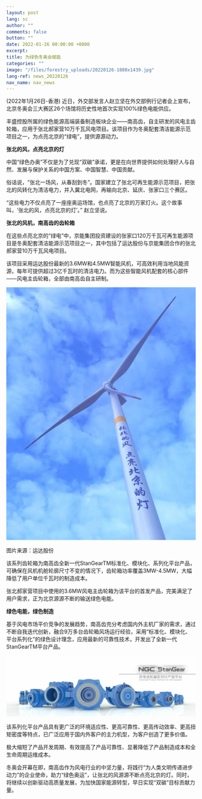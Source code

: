 ```yaml
---
layout: post
lang: sc
author: ""
comments: false
button: ""
date: 2022-01-26 00:00:00 +0800
excerpt:
title: 为绿色冬奥会赋能
categories: ""
image: "/files/forestry_uploads/20220126-1080x1439.jpg"
lang-ref: news_20220126
nav_name: nav_news
---
```


(2022年1月26日-香港) 近日，外交部发言人赵立坚在外交部例行记者会上宣布，北京冬奥会三大赛区26个场馆将历史性地首次实现100%绿色电能供应。

丰盛控股所属的绿色能源高端装备制造板块企业——南高齿，自主研发的风电主齿轮箱，应用于张北郝家营10万千瓦风电项目。该项目作为冬奥配套清洁能源示范项目之一，为点亮北京的“绿电”，提供源源动力。 

**张北的风，点亮北京的灯**

中国“绿色办奥”不仅是为了兑现“双碳”承诺，更是在向世界提供如何处理好人与自然、发展与保护关系的中国方案、中国智慧、中国贡献。

俗话说，“张北一场风，从春刮到冬”。国家建立了张北可再生能源示范项目，把张北的风转化为清洁电力，并入冀北电网，再输向北京、延庆、张家口三个赛区。

“这些电力不仅点亮了一座座奥运场馆，也点亮了北京的万家灯火。这个故事叫，‘张北的风，点亮北京的灯’。” 赵立坚说。

**张北的风机，南高齿的齿轮箱**

在这些点亮北京的“绿电”中，京能集团投资建设的张家口120万千瓦可再生能源项目是冬奥配套清洁能源示范项目之一，其中包括了运达股份与京能集团合作的张北郝家营10万千瓦风电项目。

该项目采用运达股份最新的3.6MW和4.5MW智能风机，可高效利用当地风能资源，每年可提供超过3亿千瓦时的清洁电力。而为这些智能风机配套的核心部件——风电主齿轮箱，全部由南高齿自主研制。

![](/files/forestry_uploads/20220126-1080x1439.jpg)

图片来源：运达股份

该系列齿轮箱为南高齿全新一代StanGearTM标准化、模块化、系列化平台产品，可确保在风机机舱轮廓尺寸不变的情况下，齿轮箱功率覆盖3MW-4.5MW，大幅降低了用户单位千瓦时的制造成本。

张北郝家营项目中使用的3.6MW风电主齿轮箱为该平台的首发产品，完美满足了用户需求，正为北京源源不断的输送绿色电能。

**绿色电能，绿色制造**

基于风电市场平价竞争的发展趋势，南高齿充分考虑国内外主机厂家的需求，通过不断自我迭代创新，融合9万多台齿轮箱风场运行经验，采用“标准化、模块化、平台系列化”的绿色设计理念，应用最新的可靠性技术，开发出了全新一代StanGearTM平台产品。

![](/files/forestry_uploads/20220126-1080x346.jpg)

该系列化平台产品具有更广泛的环境适应性、更高可靠性、更高传动效率、更高扭矩密度等特点，已广泛应用于国内外客户的主力机型，为客户创造了更多价值。

极大缩短了产品开发周期、有效提高了产品可靠性、显著降低了产品制造成本和全生命周期运维成本。

冬奥会开幕在即，南高齿作为风电行业的中坚力量，将践行“为人类文明传递进步动力”的企业使命，助力“绿色奥运”，让张北的风源源不断点亮北京的灯。同时，将继续以创新驱动高质量发展，为加快国家能源转型，早日实现“双碳”目标贡献力量。 
